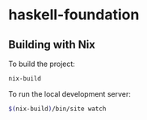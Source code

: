 # haskell-foundation

## Building with Nix

To build the project:

```bash
nix-build
```

To run the local development server:

```bash
$(nix-build)/bin/site watch
```
